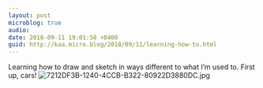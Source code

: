 ```yaml
---
layout: post
microblog: true
audio: 
date: 2018-09-11 19:01:58 +0400
guid: http://kaa.micro.blog/2018/09/11/learning-how-to.html
---
```

Learning how to draw and sketch in ways different to what I’m used to. First up, cars!
![7212DF3B-1240-4CCB-B322-80922D3880DC.jpg](http://micro.kaa.bz/uploads/2018/1a90bf8f47.jpg)
